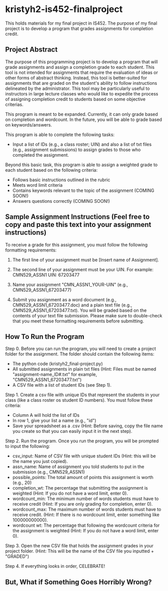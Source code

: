 # kristyh2-is452-finalproject
This holds materials for my final project in IS452. The purpose of my final project is to develop a program that grades assignments for completion credit.

## Project Abstract

The purpose of this programming project is to develop a program that will grade assignments and assign a completion grade to each student. This tool is not intended for assignments that require the evaluation of ideas or other forms of abstract thinking. Instead, this tool is better-suited for assignments that are graded on the student's ability to follow instructions delineated by the administrator. This tool may be particularly useful to instructors in large lecture classes who would like to expedite the process of assigning completion credit to students based on some objective criterias.

This program is meant to be expanded. Currently, it can only grade based on completion and wordcount. In the future, you will be able to grade based on keywords/answers.

This program is able to complete the following tasks:

* Input a list of IDs (e.g., a class roster; UIN) and also a list of txt files (e.g., assignment submissions) to assign grades to those who completed the assignment.

Beyond this basic task, this program is able to assign a weighted grade to each student based on the following criteria:
* Follows basic instructions outlined in the rubric
* Meets word limit criteria
* Contains keywords relevant to the topic of the assignment (COMING SOON!)
* Answers questions correctly (COMING SOON!)

## Sample Assignment Instructions (Feel free to copy and paste this text into your assignment instructions)

To receive a grade for this assignment, you must follow the following formatting requirements:
1. The first line of your assignment must be [Insert name of Assignment].
2. The second line of your assignment must be your UIN.
For example:
  CMN529_ASSN1
  UIN: 67203477

3. Name your assignment "CMN_ASSN1_YOUR-UIN" (e.g., CMN529_ASSN1_67203477)
4. Submit you assignment as a word document (e.g., CMN529_ASSN1_67203477.doc) and a plain text file (e.g., CMN529_ASSN1_67203477.txt). You will be graded based on the contents of your text file submission. Please make sure to double-check that you meet these formatting requirements before submitting.

## How To Run the Program

Step 0. Before you can run the program, you will need to create a project folder for the assignment. The folder should contain the following items:
* The python code (kristyh2_final-project.py)
* All submitted assignments in plain txt files (Hint: Files must be named "assignment-name_ID#.txt" for example, "CMN529_ASSN1_67203477.txt")
* A CSV file with a list of student IDs (see Step 1).

Step 1. Create a csv file with unique IDs that represent the students in your class (like a class roster os student ID numbers). You must follow these criteria:
* Column A will hold the list of IDs 
* In row 1, give your list a name (e.g., "id")
* Save your spreadsheet as a .csv (Hint: Before saving, copy the file name you create so that you can easily input it in the next step).

Step 2. Run the program. Once you run the program, you will be prompted to input the following:
* csv_input: Name of CSV file with unique student IDs (Hint: this will be the name you just copied).
* assn_name: Name of assignment you told students to put in the submission (e.g., CMN529_ASSN1)
* possible_points: The total amount of points this assignment is worth (e.g., 20)
* completion_wt: The percentage that submitting the assignment is weighted (Hint: If you do not have a word limit, enter 0).
* wordcount_min: The minimum number of words students must have to receive credit (Hint: If you are only grading for completion, enter 0).
* wordcount_max: The maximum number of words students must have to receive credit. (Hint: If there is no wordcount limit, enter something like 100000000000).
* wordcount wt: The percentage that following the wordcount criteria for the assignment is weighted (Hint: If you do not have a word limit, enter 0).

Step 3. Open the new CSV file that holds the assignment grades in your project folder. (Hint: This will be the name of the CSV  file you inputted + "GRADED")

Step 4. If everything looks in order, CELEBRATE!

## But, What if Something Goes Horribly Wrong?

